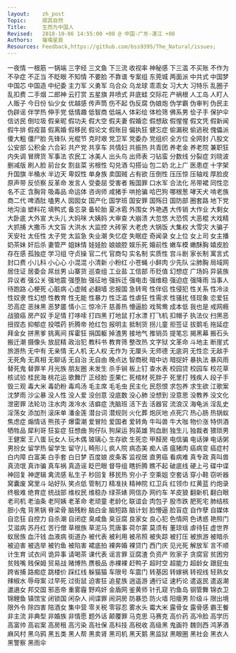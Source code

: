 ```yaml
---
layout:    zh_post
Topic:     顺其自然
Title:     生而为中国人
Revised:   2018-10-06 14:55:00 +08 @ 中国-广东-湛江 +08
Authors:   璀璨星辰
Resources: Feedback,https://github.com/bss9395/The_Natural/issues;
---
```


一夜情  一根筋  一锅端  三字经  三文鱼  下三流  收视率  神秘感  下三滥  不买账  不作为  不孕症  不正当  不眨眼  不知情  不要脸  不靠谱  专案组  东莞城  两面派  中共式  中国梦  中国芯  中国造  中纪委  主力军  义勇军  乌合众  乌龙球  乖乖女  习大大  习特乐  乱圈子  乱扣费  二手烟  二郎神  云打赏  五星旗  井喷式  井底蛙  交际花  产祸根  人工岛  人盯人  人贩子  今日份  仙少女  优越感  传声筒  伤不起  伪反腐  伪娘炮  伪学霸  伪审判  伪民主  伪辟谣  伴学热  伸手党  低情趣  低智商  低端人  体彩绘  体检筛  佛系男  侩子手  保护伞  信访民  倒垃圾  假亲昵  假功夫  假大空  假夫妻  假婚恋  假想敌  假惺惺  假文凭  假新闻  假牛排  假疫苗  假离婚  假移民  假论文  假账目  偏执狂  健忘症  偷漏税  偷逃税  傀儡派  傻大粗  僵尸脸  先锋队  光棍节  克时艰  党卫军  党委办  党组织  全方位  全网封  八股文  公安部  公积金  六合彩  共产党  共享车  共情妇  共振热  共青团  养老金  养老院  兼职狂  内失调  冒牌货  军事法  农民工  冰美人  出头鸟  出师表  刁钻蛮  分数线  分裂症  刘晓波  删减版  刷人脸  前台女  割韭菜  劣根性  勾兑酒  勾搭讪  包二奶  北上广  医患症  十字架  升国旗  半桶水  半边天  卑奴性  单身族  卖国贼  占有欲  压倒性  压压惊  压轴戏  厚脸皮  原声带  反侦察  反革命  发言人  受委屈  受害者  叛国罪  口水军  合法化  吊带裙  同性恋  名不正  含胸背  吸毒品  命运体  咨询师  咸猪手  哄抢骗  哈巴狗  哪根葱  哮天犬  啃老族  商二代  啤酒肚  嗑男人  囡囡女  国产化  国学班  国安罪  国殇日  国防部  圈套路  地下党  地沟油  塑料花  填鸭式  备忘录  备轮胎  夏冰雹  外围女  外艳遇  大传销  大作业  大剩女  大卧底  大外宣  大头儿  大妈咪  大姨妈  大审查  大崩溃  大忽悠  大恐慌  大恶棍  大戏精  大抓捕  大撒币  大文盲  大洪水  大监控  大砖家  大老虎  大锅饭  大集权  大雪灾  大骗子  天安社  太任性  太子党  太监急  失业潮  失忆症  失眠症  奇闻录  女上位  女上司  女主播  奶茶妹  奸后杀  妻管严  姐妹情  娃娃脸  娘娘腔  娱乐死  婚前性  嫩车模  嫩酥胸  嬉皮脸  存在感  孤独症  学习组  守贞操  官二代  官商勾  实名制  实质性  宫斗剧  家长制  寓言式  封口费  小儿科  小心心  小混混  小清新  小粉红  小苍蝇  小鲜肉  少先队  尘肺胸  局域网  居住证  居委会  屌丝男  山寨货  巡查组  工业盐  工信部  币贬值  幻想症  广场妈  异装族  异议者  强公关  强地震  强堕胎  强征地  强拆迁  强电击  强维稳  强迫症  强降雨  当事人  待跑路  心梗死  心脏病  心虚贼  必翻墙  忠报国  急转弯  性伴侣  性侵犯  性关系  性冷淡  性奴隶  性幻想  性教育  性无能  性暴力  性泛滥  性虐狂  性需求  性骚扰  怪现象  恋爱狂  恐高症  恶抹黑  恶梦靥  情小三  惊冷汗  慈善热  懵逼脸  戏鸳鸯  成本低  我也是  戒网瘾  战狼癌  房产奴  手足情  打哆嗦  打四黑  打地鼠  打水漂  打飞机  扣帽子  执法仪  扫黑恶  扭捏态  抑郁症  投喂药  折腾帝  抢红包  报明主  抵制货  拐儿童  拒签证  拔鹅毛  拖延症  拜金女  拼黑爹  挑离间  挥霍狂  捐国躯  掉渣男  接地气  推销员  提笔忘  揭黑幕  搬石头  搬迁潮  摄像头  放屁精  政治犯  教科书  教育筛  整改热  文字狱  文革命  斗地主  断崖式  旅游热  无中有  无亲情  无人机  无人权  无作为  无厘头  无师德  无底洞  无性恋  无敌手  无死角  无真相  无聊话  无自治  无自由  晚点达  智商税  暗中访  暗捉奸  暴执法  暴风雨  替死鬼  替罪羊  月光族  朋友圈  未发生  杀手锏  板上钉  查水表  校园贷  校园车  校花草  核试验  桂民海  桃花运  歌舞厅  正经脸  歪果仁  死棺材  死胖子  死里打  残疾人  段子手  毁三观  毒大米  毒奶粉  毒鸡汤  毛主席  毛毛虫  民主化  民怨恨  求包养  求生欲  江歌案  沈梦雨  沙尘暴  没人性  没人爱  没创意  没底数  没心肺  没想到  没意思  没教养  没文化  泄密罪  法轮功  注水肉  泼冷水  洁癖症  洗脑班  活下去  活器官  流浪汉  海龟派  淫乱史  淫荡女  添加剂  滚床单  潘金莲  潜台词  潜规则  火化葬  炮灰地  点死穴  热心肠  热锅蚁  焦虑症  煽情话  熊孩子  爆雷潮  爱冒险  爱国者  爱转角  牛叫兽  牛大咖  物价涨  特供酒  牺牲品  犀利哥  狂妄症  狂想曲  狗仔队  狗屎运  狗英雄  狗血剧  独生儿  独裁者  猥琐男  王健案  王八蛋  玩女人  玩木偶  玻璃心  生存欲  生死恋  甲醛房  电信骗  电话弹  电话粥  男扮女  留学热  留学生  留守儿  畸形儿  疯人院  病态美  痴人语  瘟猪肉  癌病变  癌症村  白内障  白富美  白手套  白日梦  百度娘  皮条客  监视居  直男癌  看病难  真专政  真叫兽  真流氓  真诈骗  真车祸  真造谣  眨巴眼  督导组  瞎折腾  瞧不起  破底线  硬上弓  碟中谍  神回复  神逻辑  禽流感  私生子  秒回复  移民热  穷小子  空乘姐  空套话  穿小鞋  窃听器  窝囊废  窝里斗  站好队  笑点低  管制刀  精准扶  精神院  红卫兵  红领巾  红黄蓝  约炮录  终极难  绝育症  统战部  维权民  维稳办  绿茶婊  网信办  网约车  羊皮狼  翻新机  翻白眼  老司机  老油条  老阿姨  老革命  老顽童  老龄化  联谊会  肉包子  股市跌  肥死宅  肺结核  胆小鬼  背黑锅  脊梁骨  脑残粉  脑白金  脑短路  脑计划  脸懵逼  脸盲症  自作孽  自媒体  自恋狂  自控力  自杀潮  自闭症  臭咸鱼  臭豆腐  良家女  良心犯  色情网  色诱惑  艳照门  艾滋病  苏丹红  苦行僧  草根族  草泥马  荒唐事  荷尔蒙  莫须有  董琼瑶  虐待狂  虚世界  蚁居族  血汗钱  血液病  街道办  被代表  被利用  被吊照  被失踪  被打压  被旅游  被暗杀  被迫害  被选举  被钓鱼  被陷害  裙底拍  裸奔婚  裸贷门  西门庆  见光死  解放军  言不顺  计生育  试衣间  诡异事  请喝茶  课代表  谣言罪  豆腐渣  负资产  败家子  贪腐官  贫困穷  贫贱嘴  贱保姆  贸易战  赌博热  赝极品  赤裸裸  赶鸭子  超时空  超能力  超龄女  跟屁虫  跨省捕  路痴症  跳楼价  踩红线  躲猫猫  车限号  车震门  转基因  转嫁祸  转视线  轻熟女  辣椒水  辱母案  过早死  过街鼠  迫害狂  追星族  逍遥游  通行证  速朽论  遣返民  遣返潮  邋遢女  邦交国  邪恶帝  重雾霾  野鸡奸  金盾网  鉴黄师  针孔窥  钓鱼岛  钢管舞  锦衣卫  锦鲤鱼  镇馆宝  闭锁国  闲杂人  间谍罪  闹洞房  防暴恐  防火墙  阳瘘男  阶级斗  限出境  限外令  除四害  陪酒女  集中营  零关税  零容忍  雾水头  霉大米  露骨女  露骨感  霸王餐  非主流  非典型  非婚族  非情愿  题外话  颠覆罪  马克思  马赛克  高价药  高冷脸  高学历  高富帅  高岩案  高房租  高污染  高社保  高科技  高税收  高级黑  鬼画符  魏则西  鸿茅酒  麻风村  黑乌鸦  黑五类  黑人帮  黑卖肾  黑司机  黑天鹅  黑监狱  黑眼圈  黑社会  黑衣人  黑警察  黑雨伞